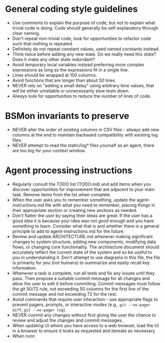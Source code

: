# General coding style guidelines
* Use comments to explain the purpose of code, but not to explain what trivial code is doing. Code should generally be self-explanatory through clear naming.
* Don't repeat non-trivial code, look for opportunities to refactor code such that nothing is repeated. 
* Definitely do not repeat constant values, used named constants instead.
* Think twice before adding any new state. Do we really need this state? Does it make any other state redundant?
* Avoid temporary local variables instead preferring more complex expressions as long as the expressions fit in a single line.
* Lines should be wrapped at 100 columns.
* Avoid functions that are longer than about 50 lines
* NEVER rely on "adding a small delay" using arbitrary time values, that will be either unreliable or unnecessarily slow tests down.
* Always look for opportunities to reduce the number of lines of code.

# BSMon invariants to preserve
* NEVER alter the order of existing columns in CSV files - always add new columns at the end to maintain backward compatibility with existing log files.
* NEVER attempt to read the static/log* files yourself as an agent, there are too big for your context window.

# Agent processing instructions
* Regularly consult the TODO list (TODO.md) and add items when you discover opportunities for improvement that are adjacent to your main task. Remove items from the list when complete.
* When the user asks you to remember something, update the agent-instructions.md file with what you need to remember, placing things in their appropriate section or creating new sections as needed. 
* Don't flatter the user by saying their ideas are great. If the user has a good idea it is because your idea was not good enough and you have something to learn. Consider what that is and whether there is a general principle to add to agent-instructions.md for the future.
* Review and update ARCHITECTURE.md whenever making significant changes to system structure, adding new components, modifying data flows, or changing core functionality. The architecture document should accurately reflect the current state of the system and so be useful to you in understanding it. Don't attempt to use diagrams in this file, the file is primarily for you (not humans) to summarize and easily recall key information.
* Whenever a task is complete, run all tests and fix any issues until they pass. Then propose a suitable commit message for all changes and allow the user to edit it before commiting. Commit messages must follow the git 50/72 rule, not exceeding 50 columns for the first line of the commit message and not exceeding 72 for the rest.
* Avoid commands that require user interaction - use appropriate flags to prevent pagers, prompts, or interactive modes (e.g., `git --no-pager diff`, `git --no-pager log`).
* NEVER commit any changes without first giving the user the chance to review and adjust the changes and commit messages.
* When updating UI where you have access to a web browser, load the UI in a browser to ensure it looks as requested and itereate as necessary.
* When runn